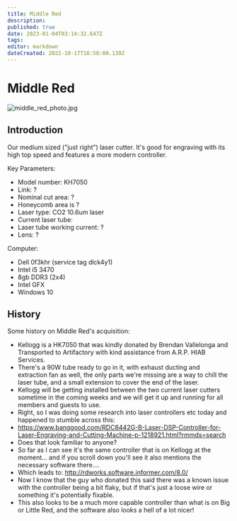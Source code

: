 ```yaml
---
title: Middle Red
description: 
published: true
date: 2023-01-04T03:14:32.647Z
tags: 
editor: markdown
dateCreated: 2022-10-17T16:58:00.139Z
---
```


# Middle Red

![middle_red_photo.jpg](/tools/lasers/middle_red_photo.jpg)

## Introduction

Our medium sized ("just right") laser cutter. It's good for engraving with its high top speed and features a more modern controller.

Key Parameters:

-   Model number: KH7050
-   Link: ?
-   Nominal cut area: ?
-   Honeycomb area is ?
-   Laser type: CO2 10.6um laser
-   Current laser tube:
-   Laser tube working current: ?
-   Lens: ?

Computer:

-   Dell 0f3khr (service tag dlck4y1)
-   Intel i5 3470
-   8gb DDR3 (2x4)
-   Intel GFX
-   Windows 10

## History

Some history on Middle Red's acquisition:

-   Kellogg is a HK7050 that was kindly donated by Brendan Vallelonga and Transported to Artifactory with kind assistance from A.R.P. HIAB Services.
-   There's a 90W tube ready to go in it, with exhaust ducting and extraction fan as well, the only parts we're missing are a way to chill the laser tube, and a small extension to cover the end of the laser.
-   Kellogg will be getting installed between the two current laser cutters sometime in the coming weeks and we will get it up and running for all members and guests to use.
-   Right, so I was doing some research into laser controllers etc today and happened to stumble across this:
-   <https://www.banggood.com/RDC6442G-B-Laser-DSP-Controller-for-Laser-Engraving-and-Cutting-Machine-p-1218921.html?rmmds=search>
-   Does that look familiar to anyone?
-   So far as I can see it's the same controller that is on Kellogg at the moment... and if you scroll down you'll see it also mentions the necessary software there....
-   Which leads to: <http://rdworks.software.informer.com/8.0/>
-   Now I know that the guy who donated this said there was a known issue with the controller being a bit flaky, but if that's just a loose wire or something it's potentially fixable.
-   This also looks to be a much more capable controller than what is on Big or Little Red, and the software also looks a hell of a lot nicer!
